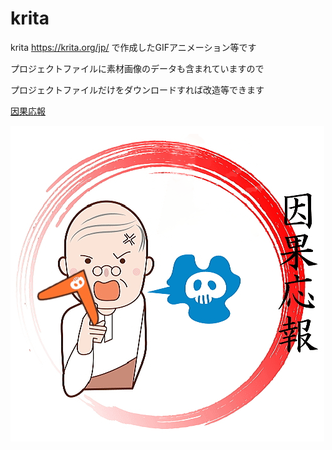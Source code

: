 # krita

krita https://krita.org/jp/ で作成したGIFアニメーション等です  

プロジェクトファイルに素材画像のデータも含まれていますので  

プロジェクトファイルだけをダウンロードすれば改造等できます  

[因果応報](ingaouhou/)  


![因果応報](ingaouhou/ingaouhou.gif)
